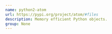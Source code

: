 ```yaml
---
name: python2-atom
url: https://pypi.org/project/atom/#files
description: Memory efficient Python objects.
group: None
---
```

